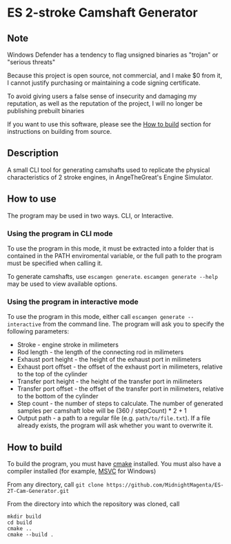 # ES 2-stroke Camshaft Generator

## Note

Windows Defender has a tendency to flag unsigned binaries as "trojan" or "serious threats"

Because this project is open source, not commercial, and I make $0 from it, I cannot justify purchasing or maintaining a code signing certificate. 

To avoid giving users a false sense of insecurity and damaging my reputation, as well as the reputation of the project, I will no longer be publishing prebuilt binaries

If you want to use this software, please see the [How to build](#how-to-build) section for instructions on building from source.

## Description

A small CLI tool for generating camshafts used to replicate the physical characteristics of 2 stroke engines, in AngeTheGreat's Engine Simulator.

## How to use

The program may be used in two ways. CLI, or Interactive.

### Using the program in CLI mode

To use the program in this mode, it must be extracted into a folder that is contained in the PATH enviromental variable, or the full path to the program must be specified when calling it.

To generate camshafts, use `escamgen generate`. `escamgen generate --help` may be used to view available options.

### Using the program in interactive mode

To use the program in this mode, either call `escamgen generate --interactive` from the command line. The program will ask you to specify the following parameters:

 - Stroke - engine stroke in milimeters
 - Rod length - the length of the connecting rod in milimeters
 - Exhaust port height - the height of the exhaust port in milimeters
 - Exhaust port offset - the offset of the exhaust port in milimeters, relative to the top of the cylinder
 - Transfer port height - the height of the transfer port in milimeters
 - Transfer port offset - the offset of the transfer port in milimeters, relative to the bottom of the cylinder
 - Step count - the number of steps to calculate. The number of generated samples per camshaft lobe will be (360 / stepCount) * 2 + 1
 - Output path - a path to a regular file (e.g. `path/to/file.txt`). If a file already exists, the program will ask whether you want to overwrite it.

 ## How to build

 To build the program, you must have [cmake](https://cmake.org/download/) installed. You must also have a compiler installed (for example, [MSVC](https://visualstudio.microsoft.com/downloads/) for Windows)
 
 From any directory, call `git clone https://github.com/MidnightMagenta/ES-2T-Cam-Generator.git`
 
 From the directory into which the repository was cloned, call 

 ```
 mkdir build
 cd build
 cmake ..
 cmake --build .

 ```

